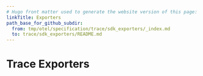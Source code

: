 ```yaml
---
# Hugo front matter used to generate the website version of this page:
linkTitle: Exporters
path_base_for_github_subdir:
  from: tmp/otel/specification/trace/sdk_exporters/_index.md
  to: trace/sdk_exporters/README.md
---
```


# Trace Exporters
